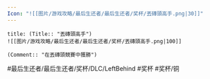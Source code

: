 ```yaml
---
Icon: "![[图片/游戏攻略/最后生还者/最后生还者/奖杯/丟磚頭高手.png|30]]"
---
```

```ad-common-bronze-trophy
title: (Title:: "丟磚頭高手")
![[图片/游戏攻略/最后生还者/最后生还者/奖杯/丟磚頭高手.png|100]]

(Comment:: "在丟磚頭競賽中獲勝")
```

#最后生还者/最后生还者/奖杯/DLC/LeftBehind #奖杯 #奖杯/铜
